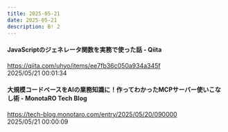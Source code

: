 ```yaml
---
title: 2025-05-21
date: 2025-05-21
description: B! 2
---
```


#### JavaScriptのジェネレータ関数を実務で使った話 - Qiita
https://qiita.com/uhyo/items/ee7fb36c050a934a345f<br>
2025/05/21 00:01:34<br>


#### 大規模コードベースをAIの業務知識に！作ってわかったMCPサーバー使いこなし術 - MonotaRO Tech Blog
https://tech-blog.monotaro.com/entry/2025/05/20/090000<br>
2025/05/21 00:00:09<br>



